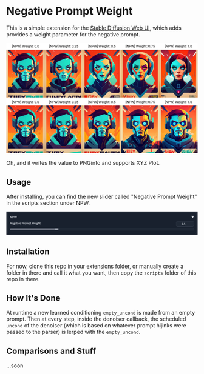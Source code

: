 
# Negative Prompt Weight

This is a simple extension for the [Stable Diffusion Web UI](https://github.com/AUTOMATIC1111/stable-diffusion-webui), which adds provides a weight parameter for the negative prompt.

![An example plot showing the effect of different weights](/assets/example1.jpg "Negative Prompt: Male")
![Another example plot showing the effect of different weights](/assets/example2.jpg "Negative Prompt: Female")

Oh, and it writes the value to PNGinfo and supports XYZ Plot.

## Usage

After installing, you can find the new slider called "Negative Prompt Weight" in the scripts section under NPW. 

![Screenshot of the slider provided by the extension in UI](/assets/scr.png "Does what it says on the box.")


## Installation
For now, clone this repo in your extensions folder, or manually create a folder in there and call it what you want, then copy the `scripts` folder of this repo in there.

## How It's Done

At runtime a new learned conditioning `empty_uncond` is made from an empty prompt. Then at every step, inside the denoiser callback, the scheduled `uncond` of the denoiser (which is based on whatever prompt hijinks were passed to the parser) is lerped with the `empty_uncond`.

## Comparisons and Stuff
...soon
